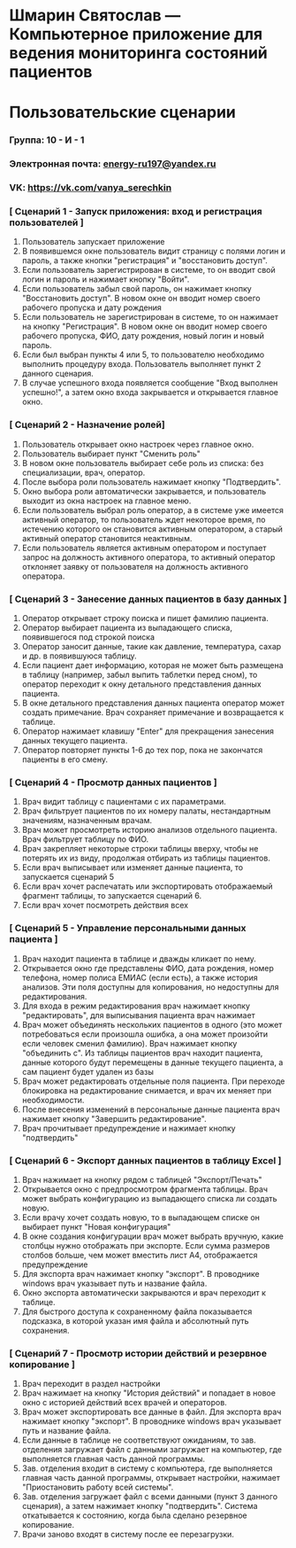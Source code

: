 # Шмарин Святослав — Компьютерное приложение для ведения мониторинга состояний пациентов

# Пользовательские сценарии

### Группа: 10 - И - 1

### Электронная почта: energy-ru197@yandex.ru

### VK: https://vk.com/vanya_serechkin

### [ Сценарий 1 - Запуск приложения: вход и регистрация пользователей ]

1. Пользователь запускает приложение
2. В появившемся окне пользователь видит страницу с полями логин и пароль, а также кнопки "регистрация" и "восстановить
   доступ".
3. Если пользователь зарегистрирован в системе, то он вводит свой логин и пароль и нажимает кнопку "Войти".
4. Если пользователь забыл свой пароль, он нажимает кнопку "Восстановить доступ". 
   В новом окне он вводит номер своего рабочего пропуска и дату рождения
5. Если пользователь не зарегистрирован в системе, то он нажимает на кнопку "Регистрация". 
   В новом окне он вводит номер своего рабочего пропуска, ФИО, дату рождения, новый логин и новый пароль.
6. Если был выбран пункты 4 или 5, то пользователю необходимо выполнить процедуру входа. 
   Пользователь выполняет пункт 2 данного сценария.
7. В случае успешного входа появляется сообщение "Вход выполнен успешно!", 
   а затем окно входа закрывается и открывается главное окно.

### [ Сценарий 2 - Назначение ролей]

1. Пользователь открывает окно настроек через главное окно.
2. Пользователь выбирает пункт "Сменить роль"
3. В новом окне пользователь выбирает себе роль из списка: без специализации, врач, оператор.
4. После выбора роли пользователь нажимает кнопку "Подтвердить".
5. Окно выбора роли автоматически закрывается, и пользователь выходит из окна настроек на главное меню.
6. Если пользователь выбрал роль оператор, а в системе уже имеется активный оператор, то пользователь ждет некоторое
   время, по истечению которого он становится активным оператором, 
   а старый активный оператор становится неактивным.
7. Если пользователь является активным оператором и поступает запрос на должность активного оператора, 
   то активный оператор отклоняет заявку от пользователя на должность активного оператора.

### [ Сценарий 3 - Занесение данных пациентов в базу данных ]

1. Оператор открывает строку поиска и пишет фамилию пациента.
2. Оператор выбирает пациента из выпадающего списка, появившегося под строкой поиска
3. Оператор заносит данные, такие как давление, температура, сахар и др. в появившуюся таблицу.
4. Если пациент дает информацию, которая не может быть размещена в таблицу 
   (например, забыл выпить таблетки перед сном),
   то оператор переходит к окну детального представления данных пациента.
5. В окне детального представления данных пациента оператор может создать примечание. 
   Врач сохраняет примечание и
   возвращается к таблице.
6. Оператор нажимает клавишу "Enter" для прекращения занесения данных текущего пациента.
7. Оператор повторяет пункты 1-6 до тех пор, пока не закончатся пациенты в его смену.

### [ Сценарий 4 - Просмотр данных пациентов ]

1. Врач видит таблицу с пациентами с их параметрами.
2. Врач фильтрует пациентов по их номеру палаты, нестандартным значениям, назначенным врачам.
3. Врач может просмотреть историю анализов отдельного пациента. Врач фильтрует таблицу по ФИО.
4. Врач закрепляет некоторые строки таблицы вверху, чтобы не потерять их из виду, продолжая отбирать из таблицы
   пациентов.
5. Если врач выписывает или изменяет данные пациента, то запускается сценарий 5
6. Если врач хочет распечатать или экспортировать отображаемый фрагмент таблицы, то запускается сценарий 6.
7. Если врач хочет посмотреть действия всех

### [ Сценарий 5 - Управление персональными данных пациента ]

1. Врач находит пациента в таблице и дважды кликает по нему.
2. Открывается окно где представлены ФИО, дата рождения, номер телефона, номер полиса ЕМИАС (если есть), а также история
   анализов. Эти поля доступны для копирования, но недоступны для редактирования.
3. Для входа в режим редактирования врач нажимает кнопку "редактировать", для выписывания пациента врач нажимает
4. Врач может объединять нескольких пациентов в одного (это может потребоваться если произошла ошибка, а она может
   произойти если человек сменил фамилию). Врач нажимает кнопку "объединить с". Из таблицы пациентов врач находит
   пациента, данные которого будут перемещены в данные текущего пациента, а сам пациент будет удален из базы
5. Врач может редактировать отдельные поля пациента. При переходе блокировка на редактирование снимается, и врач их
   меняет при необходимости.
6. После внесения изменений в персональные данные пациента врач нажимает кнопку "Завершить редактирование".
7. Врач прочитывает предупреждение и нажимает кнопку "подтвердить"

### [ Сценарий 6 - Экспорт данных пациентов в таблицу Excel ]

1. Врач нажимает на кнопку рядом с таблицей "Экспорт/Печать"
2. Открывается окно с предпросмотром фрагмента таблицы. Врач может выбрать конфигурацию из выпадающего списка ли создать
   новую.
3. Если врачу хочет создать новую, то в выпадающем списке он выбирает пункт "Новая конфигурация"
4. В окне создания конфигурации врач может выбрать вручную, какие столбцы нужно отображать при экспорте. Если сумма
   размеров столбов больше, чем может вместить лист A4, отображается предупреждение
5. Для экспорта врач нажимает кнопку "экспорт". В проводнике windows врач указывает путь и название файла.
6. Окно экспорта автоматически закрываются и врач переходит к таблице.
7. Для быстрого доступа к сохраненному файла показывается подсказка, в которой указан имя файла и
   абсолютный путь сохранения.

### [ Сценарий 7 - Просмотр истории действий и резервное копирование ]

1. Врач переходит в раздел настройки
2. Врач нажимает на кнопку "История действий" и попадает в новое окно с историей действий всех врачей и операторов.
3. Врач может экспортировать все данные в файл. Для экспорта врач нажимает кнопку "экспорт". В проводнике windows врач
   указывает путь и название файла.
4. Если данные в таблице не соответствуют ожиданиям, то зав. отделения загружает файл с данными загружает на компьютер,
   где выполняется главная часть данной программы.
5. Зав. отделения входит в систему с компьютера, где выполняется главная часть данной программы, открывает настройки,
   нажимает "Приостановить работу всей системы".
6. Зав. отделения загружает файл с всеми данными (пункт 3 данного сценария), а затем нажимает кнопку "подтвердить". 
   Система откатывается к состоянию, когда была сделано резервное копирование.
7. Врачи заново входят в систему после ее перезагрузки.


